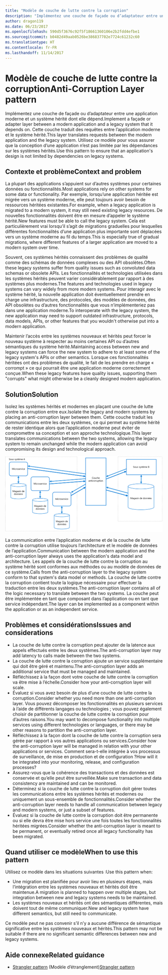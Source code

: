 ```yaml
---
title: "Modèle de couche de lutte contre la corruption"
description: "Implémentez une couche de façade ou d’adaptateur entre une application moderne et un système hérité."
author: dragon119
ms.date: 06/23/2017
ms.openlocfilehash: 590d5f3676c92f5f18661360106e2b2fdd4efbe1
ms.sourcegitcommit: b0482d49aab0526be386837702e7724c61232c60
ms.translationtype: HT
ms.contentlocale: fr-FR
ms.lasthandoff: 11/14/2017
---
```

# <a name="anti-corruption-layer-pattern"></a><span data-ttu-id="35f38-103">Modèle de couche de lutte contre la corruption</span><span class="sxs-lookup"><span data-stu-id="35f38-103">Anti-Corruption Layer pattern</span></span>

<span data-ttu-id="35f38-104">Implémentez une couche de façade ou d’adaptateur entre une application moderne et un système hérité dont elle dépend.</span><span class="sxs-lookup"><span data-stu-id="35f38-104">Implement a façade or adapter layer between a modern application and a legacy system that it depends on.</span></span> <span data-ttu-id="35f38-105">Cette couche traduit des requêtes entre l’application moderne et le système hérité.</span><span class="sxs-lookup"><span data-stu-id="35f38-105">This layer translates requests between the modern application and the legacy system.</span></span> <span data-ttu-id="35f38-106">Utilisez ce modèle pour vous assurer que la conception d’une application n’est pas limitée par les dépendances sur les systèmes hérités.</span><span class="sxs-lookup"><span data-stu-id="35f38-106">Use this pattern to ensure that an application's design is not limited by dependencies on legacy systems.</span></span>

## <a name="context-and-problem"></a><span data-ttu-id="35f38-107">Contexte et problème</span><span class="sxs-lookup"><span data-stu-id="35f38-107">Context and problem</span></span>

<span data-ttu-id="35f38-108">La plupart des applications s’appuient sur d’autres systèmes pour certaines données ou fonctionnalités.</span><span class="sxs-lookup"><span data-stu-id="35f38-108">Most applications rely on other systems for some data or functionality.</span></span> <span data-ttu-id="35f38-109">Par exemple, lorsqu’une application héritée est migrée vers un système moderne, elle peut toujours avoir besoin de ressources héritées existantes.</span><span class="sxs-lookup"><span data-stu-id="35f38-109">For example, when a legacy application is migrated to a modern system, it may still need existing legacy resources.</span></span> <span data-ttu-id="35f38-110">De nouvelles fonctionnalités doivent être en mesure d’appeler le système hérité.</span><span class="sxs-lookup"><span data-stu-id="35f38-110">New features must be able to call the legacy system.</span></span> <span data-ttu-id="35f38-111">Cela est particulièrement vrai lorsqu’il s’agit de migrations graduelles pour lesquelles différentes fonctionnalités d’une application plus importante sont déplacées vers un système moderne au fil du temps.</span><span class="sxs-lookup"><span data-stu-id="35f38-111">This is especially true of gradual migrations, where different features of a larger application are moved to a modern system over time.</span></span>

<span data-ttu-id="35f38-112">Souvent, ces systèmes hérités connaissent des problèmes de qualité comme des schémas de données complexes ou des API obsolètes.</span><span class="sxs-lookup"><span data-stu-id="35f38-112">Often these legacy systems suffer from quality issues such as convoluted data schemas or obsolete APIs.</span></span> <span data-ttu-id="35f38-113">Les fonctionnalités et technologies utilisées dans les systèmes hérités peuvent varier considérablement par rapport à des systèmes plus modernes.</span><span class="sxs-lookup"><span data-stu-id="35f38-113">The features and technologies used in legacy systems can vary widely from more modern systems.</span></span> <span data-ttu-id="35f38-114">Pour interagir avec le système hérité, la nouvelle application doit éventuellement prendre en charge une infrastructure, des protocoles, des modèles de données, des API obsolètes ou d’autres fonctionnalités que vous n’implémenteriez pas dans une application moderne.</span><span class="sxs-lookup"><span data-stu-id="35f38-114">To interoperate with the legacy system, the new application may need to support outdated infrastructure, protocols, data models, APIs, or other features that you wouldn't otherwise put into a modern application.</span></span>

<span data-ttu-id="35f38-115">Maintenir l’accès entre les systèmes nouveaux et hérités peut forcer le nouveau système à respecter au moins certaines API ou d’autres sémantiques du système hérité.</span><span class="sxs-lookup"><span data-stu-id="35f38-115">Maintaining access between new and legacy systems can force the new system to adhere to at least some of the legacy system's APIs or other semantics.</span></span> <span data-ttu-id="35f38-116">Lorsque ces fonctionnalités héritées ont des problèmes de qualité, le fait de les prendre en charge « corrompt » ce qui pourrait être une application moderne correctement conçue.</span><span class="sxs-lookup"><span data-stu-id="35f38-116">When these legacy features have quality issues, supporting them "corrupts" what might otherwise be a cleanly designed modern application.</span></span> 

## <a name="solution"></a><span data-ttu-id="35f38-117">Solution</span><span class="sxs-lookup"><span data-stu-id="35f38-117">Solution</span></span>

<span data-ttu-id="35f38-118">Isolez les systèmes hérités et modernes en plaçant une couche de lutte contre la corruption entre eux.</span><span class="sxs-lookup"><span data-stu-id="35f38-118">Isolate the legacy and modern systems by placing an anti-corruption layer between them.</span></span> <span data-ttu-id="35f38-119">Cette couche traduit les communications entre les deux systèmes, ce qui permet au système hérité de rester identique alors que l’application moderne peut éviter de compromettre sa conception et son approche technologique.</span><span class="sxs-lookup"><span data-stu-id="35f38-119">This layer translates communications between the two systems, allowing the legacy system to remain unchanged while the modern application can avoid compromising its design and technological approach.</span></span>

![](./_images/anti-corruption-layer.png) 

<span data-ttu-id="35f38-120">La communication entre l’application moderne et de la couche de lutte contre la corruption utilise toujours l’architecture et le modèle de données de l’application.</span><span class="sxs-lookup"><span data-stu-id="35f38-120">Communication between the modern application and the anti-corruption layer always uses the application's data model and architecture.</span></span> <span data-ttu-id="35f38-121">Les appels de la couche de lutte contre la corruption au système hérité sont conformes aux méthodes ou au modèle de données de ce système.</span><span class="sxs-lookup"><span data-stu-id="35f38-121">Calls from the anti-corruption layer to the legacy system conform to that system's data model or methods.</span></span> <span data-ttu-id="35f38-122">La couche de lutte contre la corruption contient toute la logique nécessaire pour effectuer la traduction entre les deux systèmes.</span><span class="sxs-lookup"><span data-stu-id="35f38-122">The anti-corruption layer contains all of the logic necessary to translate between the two systems.</span></span> <span data-ttu-id="35f38-123">La couche peut être implémentée en tant que composant dans l’application ou en tant que service indépendant.</span><span class="sxs-lookup"><span data-stu-id="35f38-123">The layer can be implemented as a component within the application or as an independent service.</span></span>

## <a name="issues-and-considerations"></a><span data-ttu-id="35f38-124">Problèmes et considérations</span><span class="sxs-lookup"><span data-stu-id="35f38-124">Issues and considerations</span></span>

- <span data-ttu-id="35f38-125">La couche de lutte contre la corruption peut ajouter de la latence aux appels effectués entre les deux systèmes.</span><span class="sxs-lookup"><span data-stu-id="35f38-125">The anti-corruption layer may add latency to calls made between the two systems.</span></span>
- <span data-ttu-id="35f38-126">La couche de lutte contre la corruption ajoute un service supplémentaire qui doit être géré et maintenu.</span><span class="sxs-lookup"><span data-stu-id="35f38-126">The anti-corruption layer adds an additional service that must be managed and maintained.</span></span>
- <span data-ttu-id="35f38-127">Réfléchissez à la façon dont votre couche de lutte contre la corruption va être mise à l’échelle.</span><span class="sxs-lookup"><span data-stu-id="35f38-127">Consider how your anti-corruption layer will scale.</span></span>
- <span data-ttu-id="35f38-128">Évaluez si vous avez besoin de plus d’une couche de lutte contre la corruption.</span><span class="sxs-lookup"><span data-stu-id="35f38-128">Consider whether you need more than one anti-corruption layer.</span></span> <span data-ttu-id="35f38-129">Vous pouvez décomposer les fonctionnalités en plusieurs services à l’aide de différents langages ou technologies ; vous pouvez également choisir de partitionner la couche de lutte contre la corruption pour d’autres raisons.</span><span class="sxs-lookup"><span data-stu-id="35f38-129">You may want to decompose functionality into multiple services using different technologies or languages, or there may be other reasons to partition the anti-corruption layer.</span></span>
- <span data-ttu-id="35f38-130">Réfléchissez à la façon dont la couche de lutte contre la corruption sera gérée par rapport à vos autres applications ou services.</span><span class="sxs-lookup"><span data-stu-id="35f38-130">Consider how the anti-corruption layer will be managed in relation with your other applications or services.</span></span> <span data-ttu-id="35f38-131">Comment sera-t-elle intégrée à vos processus de surveillance, de mise en production et de configuration ?</span><span class="sxs-lookup"><span data-stu-id="35f38-131">How will it be integrated into your monitoring, release, and configuration processes?</span></span>
- <span data-ttu-id="35f38-132">Assurez-vous que la cohérence des transactions et des données est conservée et qu’elle peut être surveillée.</span><span class="sxs-lookup"><span data-stu-id="35f38-132">Make sure transaction and data consistency are maintained and can be monitored.</span></span>
- <span data-ttu-id="35f38-133">Déterminez si la couche de lutte contre la corruption doit gérer toutes les communications entre les systèmes hérités et modernes ou uniquement un sous-ensemble de fonctionnalités.</span><span class="sxs-lookup"><span data-stu-id="35f38-133">Consider whether the anti-corruption layer needs to handle all communication between legacy and modern systems, or just a subset of features.</span></span> 
- <span data-ttu-id="35f38-134">Évaluez si la couche de lutte contre la corruption doit être permanente ou si elle devra être mise hors service une fois toutes les fonctionnalités héritées migrées.</span><span class="sxs-lookup"><span data-stu-id="35f38-134">Consider whether the anti-corruption layer is meant to be permanent, or eventually retired once all legacy functionality has been migrated.</span></span>

## <a name="when-to-use-this-pattern"></a><span data-ttu-id="35f38-135">Quand utiliser ce modèle</span><span class="sxs-lookup"><span data-stu-id="35f38-135">When to use this pattern</span></span>

<span data-ttu-id="35f38-136">Utilisez ce modèle dans les situations suivantes :</span><span class="sxs-lookup"><span data-stu-id="35f38-136">Use this pattern when:</span></span>

- <span data-ttu-id="35f38-137">Une migration est planifiée pour avoir lieu en plusieurs étapes, mais l’intégration entre les systèmes nouveaux et hérités doit être maintenue.</span><span class="sxs-lookup"><span data-stu-id="35f38-137">A migration is planned to happen over multiple stages, but integration between new and legacy systems needs to be maintained.</span></span>
- <span data-ttu-id="35f38-138">Les systèmes nouveaux et hérités ont des sémantiques différentes, mais doivent tout de même communiquer.</span><span class="sxs-lookup"><span data-stu-id="35f38-138">New and legacy system have different semantics, but still need to communicate.</span></span>

<span data-ttu-id="35f38-139">Ce modèle peut ne pas convenir s’il n’y a aucune différence de sémantique significative entre les systèmes nouveaux et hérités.</span><span class="sxs-lookup"><span data-stu-id="35f38-139">This pattern may not be suitable if there are no significant semantic differences between new and legacy systems.</span></span> 

## <a name="related-guidance"></a><span data-ttu-id="35f38-140">Aide connexe</span><span class="sxs-lookup"><span data-stu-id="35f38-140">Related guidance</span></span>

- <span data-ttu-id="35f38-141">[Strangler pattern][strangler] (Modèle d’étranglement)</span><span class="sxs-lookup"><span data-stu-id="35f38-141">[Strangler pattern][strangler]</span></span>

[strangler]: ./strangler.md
